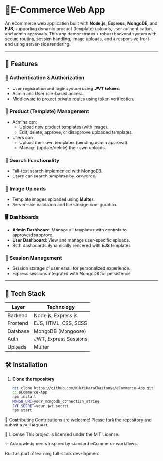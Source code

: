# 🛒E-Commerce Web App

An eCommerce web application built with **Node.js**, **Express**, **MongoDB**, and **EJS**, supporting dynamic product (template) uploads, user authentication, and admin approvals. This app demonstrates a robust backend system with secure routing, session handling, image uploads, and a responsive front-end using server-side rendering.

---

## 🚀 Features

### 👤 Authentication & Authorization
- User registration and login system using **JWT tokens**.
- Admin and User role-based access.
- Middleware to protect private routes using token verification.

### 🧾 Product (Template) Management
- Admins can:
  - Upload new product templates (with image).
  - Edit, delete, approve, or disapprove uploaded templates.
- Users can:
  - Upload their own templates (pending admin approval).
  - Manage (update/delete) their own uploads.

### 🔎 Search Functionality
- Full-text search implemented with MongoDB.
- Users can search templates by keywords.

### 📁 Image Uploads
- Template images uploaded using **Multer**.
- Server-side validation and file storage configuration.

### 🖥️ Dashboards
- **Admin Dashboard**: Manage all templates with controls to approve/disapprove.
- **User Dashboard**: View and manage user-specific uploads.
- Both dashboards dynamically rendered with **EJS** templates.

### 🔐 Session Management
- Session storage of user email for personalized experience.
- Express sessions integrated with MongoDB for persistence.

---

## 🧪 Tech Stack

| Layer       | Technology              |
|-------------|--------------------------|
| Backend     | Node.js, Express.js      |
| Frontend    | EJS, HTML, CSS, SCSS     |
| Database    | MongoDB (Mongoose)       |
| Auth        | JWT, Express Sessions    |
| Uploads     | Multer                   |

## 🛠️ Installation

1. **Clone the repository**
   ```bash
   git clone https://github.com/KHariHaraChaitanya/eCommerce-App.git
   cd eCommerce-App
   npm install
   MONGO_URI=your_mongodb_connection_string
   JWT_SECRET=your_jwt_secret
   npm start
👥 Contributing
Contributions are welcome! Please fork the repository and submit a pull request.

📄 License
This project is licensed under the MIT License.

✨ Acknowledgments
Inspired by standard eCommerce workflows.

Built as part of learning full-stack development

